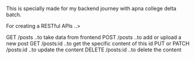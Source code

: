 This is specially made for my backend journey with apna college delta batch.

For creating a RESTful APIs ..>

GET             /posts          ..to take data from frontend
POST            /posts          ..to add or upload a new post
GET             /posts:id       ..to get the specific content of this id
PUT or PATCH    /posts:id       ..to update the content
DELETE          /posts:id       ..to delete the content

